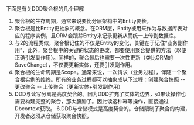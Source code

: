 下面是有关DDD聚合根的几个理解
1. 聚合根的生存周期，通常来说要比分层架构中的Entity要长。
2. 聚合根是比Entity更抽象的概念。在ORM层，Entity被用来作为与数据库表对应的程序实例，且ORM会跟踪Entity来记录更新从而统一上传到数据库。
3. 与2的流程类似，聚合根记住的不仅是Entity的变化，关键在于记住“业务副作用”，此外，聚合根中的关键的状态的更改，都要使用聚合提供的方法（以便正确引发副作用）。同样的，聚合最后也需要一次性更新（类比ORM的SaveChange），不仅要更新实体，还要引发副作用。
4. 聚合根的生命周期是Scope。通常来说，一次请求（业务过程），伴随一个聚合根实例的始终。所有的业务过程都可以抽象成以下过程：创建聚合快照 -- 更改聚合 -- 上传聚合（更新实体+引发副作用）
5. DDD与读写分离是高度契合的。因为DDD扩充了实体的边界，如果读操作也需要构建完整的聚合，那太臃肿了。因此读这种幂等操作，直接通过Dbcontext获取。
6.DDD与仓储模式是高度契合的。仓储限制了聚合的构建，开发者必须从仓储获取聚合快照，